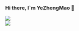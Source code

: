 ### Hi there, I`m YeZhengMao 👋
<a href="https://github.com/yezhem">
  <img align="center" src="https://github-readme-stats.vercel.app/api?username=yezhem&show_icons=true&theme=vue" />
</a>
<br> 
<a href="https://github.com/yezhem">
  <img align="center" src="https://github-readme-stats.vercel.app/api/top-langs/?username=yezhem&layout=compact&theme=vue" />
</a>
